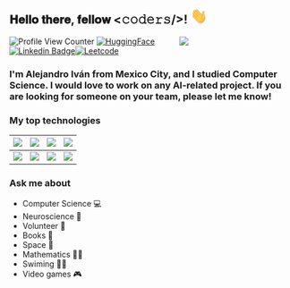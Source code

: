 <h2> 𝐇𝐞𝐥𝐥𝐨 𝐭𝐡𝐞𝐫𝐞, 𝐟𝐞𝐥𝐥𝐨𝐰 <𝚌𝚘𝚍𝚎𝚛𝚜/>! <img src="https://raw.githubusercontent.com/ABSphreak/ABSphreak/master/gifs/Hi.gif" width="30px"></h2>

<img align='right' src='https://user-images.githubusercontent.com/5713670/87202985-820dcb80-c2b6-11ea-9f56-7ec461c497c3.gif' width='200"'>

![Profile View Counter](https://komarev.com/ghpvc/?username=ivanhue)
[![HuggingFace](https://img.shields.io/badge/%F0%9F%A4%97-Models-yellow)](https://huggingface.co/kalaAu)[![Linkedin Badge](https://img.shields.io/badge/-alejandro-blue?style=flat-square&logo=Linkedin&logoColor=white&link=https://www.linkedin.com/in/alejandro-ivan//)](https://www.linkedin.com/in/alejandro-ivan//)[![Leetcode](https://badges.peiyuan.ch/leetcode/KalaAu/name?labelColor=black)](https://leetcode.com/KalaAu/)

### I'm Alejandro Iván from Mexico City, and I studied Computer Science. I would love to work on any AI-related project. If you are looking for someone on your team, please let me know!

### My top technologies

|![](https://img.shields.io/badge/-Python-black?logo=python&style=plastic)|![](https://img.shields.io/badge/-TensorFlow-black?logo=tensorflow&style=plastic)|![](https://img.shields.io/badge/-PyTorch-black?logo=pytorch&style=plastic)|![](https://img.shields.io/badge/-Azure-black?logo=microsoftazure&style=plastic)
|---|---|---|---|
|![](https://img.shields.io/badge/-Git-black?logo=git&style=plastic)|![](https://img.shields.io/badge/-Javascript-black?logo=javascript&style=plastic)|![](https://img.shields.io/badge/-SQL-black?logo=mysql&style=plastic)|![](https://img.shields.io/badge/-C-black?logo=c&style=plastic)

### Ask me about
- Computer Science 💻
- Neuroscience 🧠
- Volunteer 🤝
- Books 📖
- Space 🌠
- Mathematics 👨‍🎓
- Swiming 🏊‍♂️
- Video games 🎮


<!--
**ivanhue/ivanhue** is a ✨ _special_ ✨ repository because its `README.md` (this file) appears on your GitHub profile.

Here are some ideas to get you started:

- 🔭 I’m currently working on Machine Learning Developer
- 🌱 I’m currently learning Artificial Inteligence
- 👯 I’m looking to collaborate on ...
- 🤔 I’m looking for help with ...
- 💬 Ask me about ...
- 📫 How to reach me: ...
- 😄 Pronouns: ...
- ⚡ Fun fact: ...
-->
